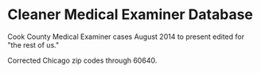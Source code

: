 # Cleaner Medical Examiner Database

Cook County Medical Examiner cases August 2014 to present edited for "the rest of us."

Corrected Chicago zip codes through 60640.